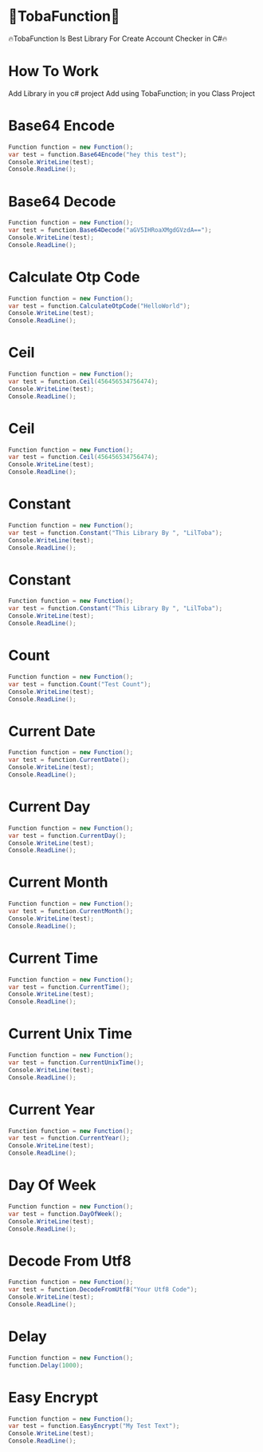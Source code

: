 # 🏅TobaFunction🏅
🔥TobaFunction Is Best Library For Create Account Checker in C#🔥

# How To Work
Add Library in you c# project
Add using TobaFunction; in you Class Project

# Base64 Encode

```csharp
Function function = new Function();
var test = function.Base64Encode("hey this test");
Console.WriteLine(test);
Console.ReadLine();
```
    
    
# Base64 Decode

```csharp
Function function = new Function();
var test = function.Base64Decode("aGV5IHRoaXMgdGVzdA==");
Console.WriteLine(test);
Console.ReadLine();
```

# Calculate Otp Code

```csharp
Function function = new Function();
var test = function.CalculateOtpCode("HelloWorld");
Console.WriteLine(test);
Console.ReadLine();
```

# Ceil

```csharp
Function function = new Function();
var test = function.Ceil(456456534756474);
Console.WriteLine(test);
Console.ReadLine();
```
# Ceil

```csharp
Function function = new Function();
var test = function.Ceil(456456534756474);
Console.WriteLine(test);
Console.ReadLine();
```
# Constant

```csharp
Function function = new Function();
var test = function.Constant("This Library By ", "LilToba");
Console.WriteLine(test);
Console.ReadLine();
```

# Constant

```csharp
Function function = new Function();
var test = function.Constant("This Library By ", "LilToba");
Console.WriteLine(test);
Console.ReadLine();
```

# Count

```csharp
Function function = new Function();
var test = function.Count("Test Count");
Console.WriteLine(test);
Console.ReadLine();
```

# Current Date

```csharp
Function function = new Function();
var test = function.CurrentDate();
Console.WriteLine(test);
Console.ReadLine();
```

# Current Day

```csharp
Function function = new Function();
var test = function.CurrentDay();
Console.WriteLine(test);
Console.ReadLine();
```

# Current Month

```csharp
Function function = new Function();
var test = function.CurrentMonth();
Console.WriteLine(test);
Console.ReadLine();
```

# Current Time

```csharp
Function function = new Function();
var test = function.CurrentTime();
Console.WriteLine(test);
Console.ReadLine();
```

# Current Unix Time

```csharp
Function function = new Function();
var test = function.CurrentUnixTime();
Console.WriteLine(test);
Console.ReadLine();
```

# Current Year

```csharp
Function function = new Function();
var test = function.CurrentYear();
Console.WriteLine(test);
Console.ReadLine();
```

# Day Of Week

```csharp
Function function = new Function();
var test = function.DayOfWeek();
Console.WriteLine(test);
Console.ReadLine();
```

# Decode From Utf8

```csharp
Function function = new Function();
var test = function.DecodeFromUtf8("Your Utf8 Code");
Console.WriteLine(test);
Console.ReadLine();
```

# Delay

```csharp
Function function = new Function();
function.Delay(1000);
```

# Easy Encrypt

```csharp
Function function = new Function();
var test = function.EasyEncrypt("My Test Text");
Console.WriteLine(test);
Console.ReadLine();
```

